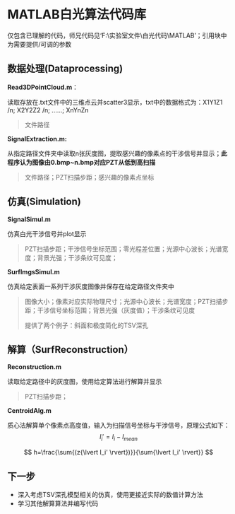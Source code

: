 # MATLAB白光算法代码库

仅包含已理解的代码，师兄代码见‘F:\实验室文件\白光代码\MATLAB’；引用块中为需要提供/可调的参数



## 数据处理(Dataprocessing)

**Read3DPointCloud.m**：

读取存放在.txt文件中的三维点云并scatter3显示，txt中的数据格式为：X1Y1Z1 /n; X2Y2Z2 /n; ......; XnYnZn

> 文件路径

**SignalExtraction.m:**

从指定路径文件夹中读取n张灰度图，提取感兴趣的像素点的干涉信号并显示；**此程序认为图像由0.bmp~n.bmp对应PZT从低到高扫描**

> 文件路径；PZT扫描步距；感兴趣的像素点坐标



## 仿真(Simulation)

**SignalSimul.m**

仿真白光干涉信号并plot显示

> PZT扫描步距；干涉信号坐标范围；零光程差位置；光源中心波长；光谱宽度；背景光强；干涉条纹可见度；

**SurfImgsSimul.m**

仿真给定表面一系列干涉灰度图像并保存在给定路径文件夹中

>图像大小；像素对应实际物理尺寸；光源中心波长；光谱宽度；PZT扫描步距；干涉信号坐标范围；背景光强（灰度值）；干涉条纹可见度
>
>提供了两个例子：斜面和极度简化的TSV深孔



## 解算（SurfReconstruction）

**Reconstruction.m**

读取给定路径中的灰度图，使用给定算法进行解算并显示

>PZT扫描步距；

**CentroidAlg.m**

质心法解算单个像素点高度值，输入为扫描信号坐标与干涉信号，原理公式如下：
$$
I_i'=I_i-I_{mean}
$$

$$
h=\frac{\sum{(z{\lvert I_i' \rvert})}}{\sum{\lvert I_i' \rvert}}
$$

## 下一步

* 深入考虑TSV深孔模型相关的仿真，使用更接近实际的数值计算方法
* 学习其他解算算法并编写代码